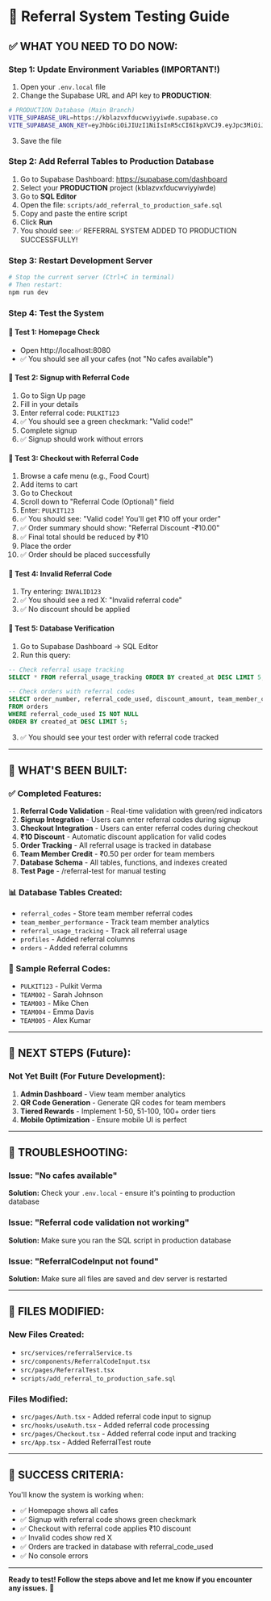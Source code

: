 # 🎯 Referral System Testing Guide

## ✅ WHAT YOU NEED TO DO NOW:

### Step 1: Update Environment Variables (IMPORTANT!)

1. Open your `.env.local` file
2. Change the Supabase URL and API key to **PRODUCTION**:

```bash
# PRODUCTION Database (Main Branch)
VITE_SUPABASE_URL=https://kblazvxfducwviyyiwde.supabase.co
VITE_SUPABASE_ANON_KEY=eyJhbGciOiJIUzI1NiIsInR5cCI6IkpXVCJ9.eyJpc3MiOiJzdXBhYmFzZSIsInJlZiI6ImtibGF6dnhmZHVjd3ZpeXlpd2RlIiwicm9sZSI6ImFub24iLCJpYXQiOjE3MzU1NjQ3MDIsImV4cCI6MjA1MTE0MDcwMn0.Zf3L4gHM2mHPV0EYbUPrfN7yS1TnoVLNL7AJGhZ7pYo
```

3. Save the file

### Step 2: Add Referral Tables to Production Database

1. Go to Supabase Dashboard: https://supabase.com/dashboard
2. Select your **PRODUCTION** project (kblazvxfducwviyyiwde)
3. Go to **SQL Editor**
4. Open the file: `scripts/add_referral_to_production_safe.sql`
5. Copy and paste the entire script
6. Click **Run**
7. You should see: ✅ REFERRAL SYSTEM ADDED TO PRODUCTION SUCCESSFULLY!

### Step 3: Restart Development Server

```bash
# Stop the current server (Ctrl+C in terminal)
# Then restart:
npm run dev
```

### Step 4: Test the System

#### 🧪 Test 1: Homepage Check
- Open http://localhost:8080
- ✅ You should see all your cafes (not "No cafes available")

#### 🧪 Test 2: Signup with Referral Code
1. Go to Sign Up page
2. Fill in your details
3. Enter referral code: `PULKIT123`
4. ✅ You should see a green checkmark: "Valid code!"
5. Complete signup
6. ✅ Signup should work without errors

#### 🧪 Test 3: Checkout with Referral Code
1. Browse a cafe menu (e.g., Food Court)
2. Add items to cart
3. Go to Checkout
4. Scroll down to "Referral Code (Optional)" field
5. Enter: `PULKIT123`
6. ✅ You should see: "Valid code! You'll get ₹10 off your order"
7. ✅ Order summary should show: "Referral Discount -₹10.00"
8. ✅ Final total should be reduced by ₹10
9. Place the order
10. ✅ Order should be placed successfully

#### 🧪 Test 4: Invalid Referral Code
1. Try entering: `INVALID123`
2. ✅ You should see a red X: "Invalid referral code"
3. ✅ No discount should be applied

#### 🧪 Test 5: Database Verification
1. Go to Supabase Dashboard → SQL Editor
2. Run this query:
```sql
-- Check referral usage tracking
SELECT * FROM referral_usage_tracking ORDER BY created_at DESC LIMIT 5;

-- Check orders with referral codes
SELECT order_number, referral_code_used, discount_amount, team_member_credit 
FROM orders 
WHERE referral_code_used IS NOT NULL 
ORDER BY created_at DESC LIMIT 5;
```
3. ✅ You should see your test order with referral code tracked

---

## 🎉 WHAT'S BEEN BUILT:

### ✅ Completed Features:
1. **Referral Code Validation** - Real-time validation with green/red indicators
2. **Signup Integration** - Users can enter referral codes during signup
3. **Checkout Integration** - Users can enter referral codes during checkout
4. **₹10 Discount** - Automatic discount application for valid codes
5. **Order Tracking** - All referral usage is tracked in database
6. **Team Member Credit** - ₹0.50 per order for team members
7. **Database Schema** - All tables, functions, and indexes created
8. **Test Page** - /referral-test for manual testing

### 📊 Database Tables Created:
- `referral_codes` - Store team member referral codes
- `team_member_performance` - Track team member analytics
- `referral_usage_tracking` - Track all referral usage
- `profiles` - Added referral columns
- `orders` - Added referral columns

### 🎯 Sample Referral Codes:
- `PULKIT123` - Pulkit Verma
- `TEAM002` - Sarah Johnson
- `TEAM003` - Mike Chen
- `TEAM004` - Emma Davis
- `TEAM005` - Alex Kumar

---

## 🚀 NEXT STEPS (Future):

### Not Yet Built (For Future Development):
1. **Admin Dashboard** - View team member analytics
2. **QR Code Generation** - Generate QR codes for team members
3. **Tiered Rewards** - Implement 1-50, 51-100, 100+ order tiers
4. **Mobile Optimization** - Ensure mobile UI is perfect

---

## 🐛 TROUBLESHOOTING:

### Issue: "No cafes available"
**Solution:** Check your `.env.local` - ensure it's pointing to production database

### Issue: "Referral code validation not working"
**Solution:** Make sure you ran the SQL script in production database

### Issue: "ReferralCodeInput not found"
**Solution:** Make sure all files are saved and dev server is restarted

---

## 📝 FILES MODIFIED:

### New Files Created:
- `src/services/referralService.ts`
- `src/components/ReferralCodeInput.tsx`
- `src/pages/ReferralTest.tsx`
- `scripts/add_referral_to_production_safe.sql`

### Files Modified:
- `src/pages/Auth.tsx` - Added referral code input to signup
- `src/hooks/useAuth.tsx` - Added referral code processing
- `src/pages/Checkout.tsx` - Added referral code input and tracking
- `src/App.tsx` - Added ReferralTest route

---

## 🎯 SUCCESS CRITERIA:

You'll know the system is working when:
- ✅ Homepage shows all cafes
- ✅ Signup with referral code shows green checkmark
- ✅ Checkout with referral code applies ₹10 discount
- ✅ Invalid codes show red X
- ✅ Orders are tracked in database with referral_code_used
- ✅ No console errors

---

**Ready to test! Follow the steps above and let me know if you encounter any issues.** 🚀
